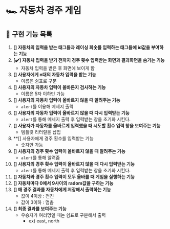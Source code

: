 # 🏎️ 자동차 경주 게임

## 📝 구현 기능 목록
1. **[] 자동차의 입력을 받는 태그들과 레이싱 회숫를 입력하는 태그들에 id값을 부여하는 기능**
1. **[✔️] 자동차 입력을 받기 전까지 경주 횟수 입력받는 화면과 결과화면을 숨기는 기능**
   - 자동차 입력을 받은 후 화면에 보이게 함
1. **[] 사용자에게 n대의 자동차 입력을 받는 기능**
   - 이름은 쉼표로 구분
1. **[] 사용자의 자동차 입력이 올바른지 검사하는 기능**
   - 이름은 5자 이하만 가능
1. **[] 사용자의 자동차 입력이 올바르지 않을 때 알려주는 기능**
   - ```alert```를 이용해 메세지 출력
1. **[] 사용자의 자동차 입력이 올바르지 않을 때 다시 입력받는 기능**
   - ```alert```를 통해 메세지 출력 후 입력받는 창을 초기화 시킨다.
1. **[] 사용자가 자동차를 올바르게 입력했을 때 시도할 횟수 입력 창을 보여주는 기능**
   - 템플릿 리터럴을 삽입
1. **[] 사용자에게 경주 횟수를 입력받는 기능
   - 숫자만 가능
1. **[] 사용자의 경주 횟수 입력이 올바르지 않을 때 알려주는 기능**
   - ```alert```를 통해 알려줌
1. **[] 사용자의 경주 횟수 입력이 올바르지 않을 때 다시 입력받는 기능**
   - ```alert```를 통해 메세지 출력 후 입력받는 창을 초기화 시킨다.
1. **[] 자동차와 경주 횟수 입력이 모두 올바를 때 게임을 실행하는 기능**
1. **[] 자동차마다 0에서 9사이의 radom값을 구하는 기능**
1. **[] 매 경주 결과를 자동차에게 저장해서 출력하는 기능**
    - 값이 4이상 : 전진
    - 값이 3이하 : 멈춤
1. **[] 최종 결과를 보여주는 기능**
    - 우승자가 여러명일 때는 쉼표로 구분해서 출력 
      - ex) east, north
